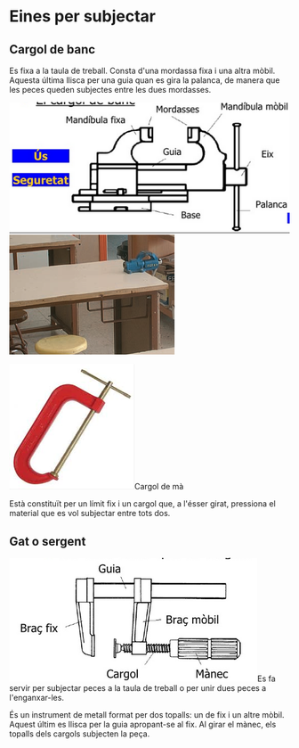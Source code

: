 # Eines per subjectar

## Cargol de banc

Es fixa a la taula de treball. Consta d'una mordassa fixa i una altra mòbil. Aquesta última llisca per una guia quan es gira la palanca, de manera que les peces queden subjectes entre les dues mordasses.

![](media/image2.png)![](media/image3.png)

![](media/image4.jpeg)Cargol de mà

Està constituït per un límit fix i un cargol que, a l'ésser girat, pressiona el material que es vol subjectar entre tots dos.

## Gat o sergent

![](media/image5.png)Es fa servir per subjectar peces a la taula de treball o per unir dues peces a l'enganxar-les.

És un instrument de metall format per dos topalls: un de fix i un altre mòbil. Aquest últim es llisca per la guia apropant-se al fix. Al girar el mànec, els topalls dels cargols subjecten la peça.
